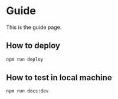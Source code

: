 # Guide

This is the guide page.

## How to deploy

```bash
npm run deploy
```
## How to test in local machine

```bash
npm run docs:dev
```
